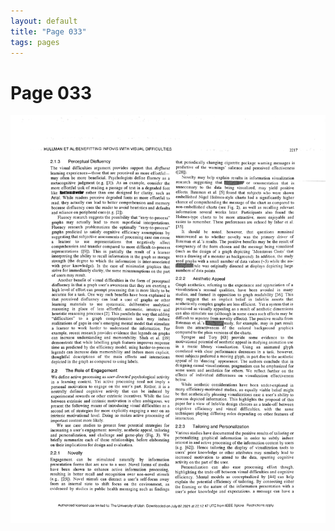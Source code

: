 ```yaml
---
layout: default
title: "Page 033"
tags: pages
---
```


# Page 033

<img src="/assets/scans/33.png" alt="Page with chartjunk removed" width="800"/>
